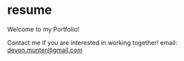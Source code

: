 # resume
Welcome to my Portfolio!

Contact me if you are interested in working together!
email: devon.munter@gmail.com
